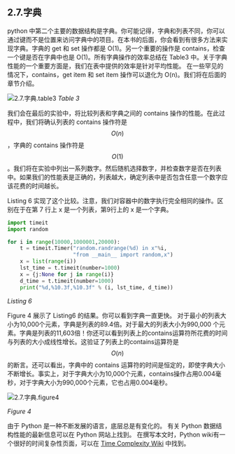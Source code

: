 ## 2.7.字典

python 中第二个主要的数据结构是字典。你可能记得，字典和列表不同，你可以通过键而不是位置来访问字典中的项目。在本书的后面，你会看到有很多方法来实现字典。字典的 get 和 set 操作都是 O(1)。另一个重要的操作是 contains，检查一个键是否在字典中也是 O(1)。所有字典操作的效率总结在 Table3 中。关于字典性能的一个重要方面是，我们在表中提供的效率是针对平均性能。 在一些罕见的情况下，contains，get item 和 set item 操作可以退化为 O(n)。我们将在后面的章节介绍。

![2.7.字典.table3](assets/2.7.%E5%AD%97%E5%85%B8.table3.png)
*Table 3*

我们会在最后的实验中，将比较列表和字典之间的 contains 操作的性能。在此过程中，我们将确认列表的 contains 操作符是 $$O(n)$$，字典的 contains 操作符是 $$O(1)$$。我们将在实验中列出一系列数字。然后随机选择数字，并检查数字是否在列表中。如果我们的性能表是正确的，列表越大，确定列表中是否包含任意一个数字应该花费的时间越长。

Listing 6 实现了这个比较。注意，我们对容器中的数字执行完全相同的操作。区别在于在第 7 行上 x 是一个列表，第9行上的 x 是一个字典。

```py
import timeit
import random

for i in range(10000,1000001,20000):
    t = timeit.Timer("random.randrange(%d) in x"%i,
                     "from __main__ import random,x")
    x = list(range(i))
    lst_time = t.timeit(number=1000)
    x = {j:None for j in range(i)}
    d_time = t.timeit(number=1000)
    print("%d,%10.3f,%10.3f" % (i, lst_time, d_time))
```

*Listing 6*

Figure 4 展示了 Listing6 的结果。你可以看到字典一直更快。 对于最小的列表大小为10,000个元素，字典是列表的89.4倍。对于最大的列表大小为990,000 个元素。字典是列表的11,603倍！你还可以看到列表上的contains运算符所花费的时间与列表的大小成线性增长。这验证了列表上的contains运算符是 $$O(n)$$ 的断言。还可以看出，字典中的 contains 运算符的时间是恒定的，即使字典大小不断增长。事实上，对于字典大小为10,000个元素，contains操作占用0.004毫秒，对于字典大小为990,000个元素，它也占用0.004毫秒。

![2.7.字典.figure4](assets/2.7.%E5%AD%97%E5%85%B8.figure4.png)

*Figure 4*

由于 Python 是一种不断发展的语言，底层总是有变化的。 有关 Python 数据结构性能的最新信息可以在 Python 网站上找到。 在撰写本文时，Python wiki有一个很好的时间复杂性页面，可以在 [Time Complexity Wiki](https://wiki.python.org/moin/TimeComplexity) 中找到。
